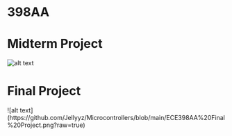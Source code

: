# 398AA

<h1>Midterm Project</h1>


![alt text](https://github.com/Jellyyz/Microcontrollers/blob/main/ECE398AA%20Midterm%20Project.png?raw=true)

<h1>Final Project</h1>
![alt text](https://github.com/Jellyyz/Microcontrollers/blob/main/ECE398AA%20Final%20Project.png?raw=true)

